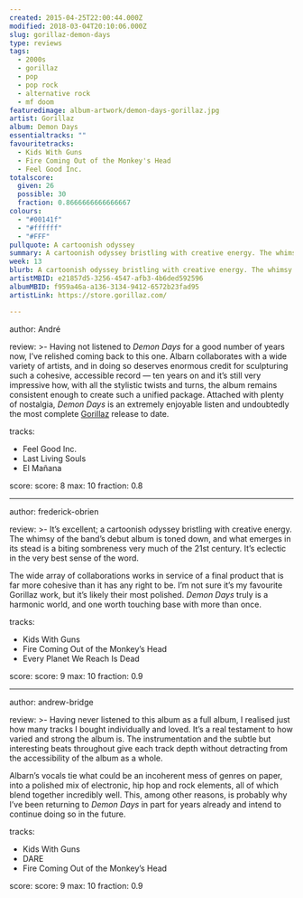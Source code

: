 ```yaml
---
created: 2015-04-25T22:00:44.000Z
modified: 2018-03-04T20:10:06.000Z
slug: gorillaz-demon-days
type: reviews
tags:
  - 2000s
  - gorillaz
  - pop
  - pop rock
  - alternative rock
  - mf doom
featuredimage: album-artwork/demon-days-gorillaz.jpg
artist: Gorillaz
album: Demon Days
essentialtracks: ""
favouritetracks:
  - Kids With Guns
  - Fire Coming Out of the Monkey's Head
  - Feel Good Inc.
totalscore:
  given: 26
  possible: 30
  fraction: 0.8666666666666667
colours:
  - "#00141f"
  - "#ffffff"
  - "#FFF"
pullquote: A cartoonish odyssey
summary: A cartoonish odyssey bristling with creative energy. The whimsy of the band's debut album is toned down, and what emerges in its stead is a biting sombreness very much of the 21st century. It's eclectic in the very best sense of the word.
week: 13
blurb: A cartoonish odyssey bristling with creative energy. The whimsy of the band's debut album is replaced by a biting sombreness very much of the 21st century.
artistMBID: e21857d5-3256-4547-afb3-4b6ded592596
albumMBID: f959a46a-a136-3134-9412-6572b23fad95 
artistLink: https://store.gorillaz.com/

---
```


author: André

review: >-
  Having not listened to *Demon Days* for a good number of years now, I’ve relished coming back to this one. Albarn collaborates with a wide variety of artists, and in doing so deserves enormous credit for sculpturing such a cohesive, accessible record — ten years on and it’s still very impressive how, with all the stylistic twists and turns, the album remains consistent enough to create such a unified package. Attached with plenty of nostalgia, *Demon Days* is an extremely enjoyable listen and undoubtedly the most complete [Gorillaz](/reviews/gorillaz-plastic-beach/) release to date.

tracks:
  - Feel Good Inc.
  - ­Last Living Souls
  - ­El Mañana

score:
  score: 8
  max: 10
  fraction: 0.8

---
author: frederick-obrien

review: >-
  It’s excellent; a cartoonish odyssey bristling with creative energy. The whimsy of the band’s debut album is toned down, and what emerges in its stead is a biting sombreness very much of the 21st century. It’s eclectic in the very best sense of the word. 
  
  The wide array of collaborations works in service of a final product that is far more cohesive than it has any right to be. I’m not sure it’s my favourite Gorillaz work, but it’s likely their most polished. *Demon Days* truly is a harmonic world, and one worth touching base with more than once.

tracks:
  - Kids With Guns
  - ­Fire Coming Out of the Monkey’s Head
  - ­Every Planet We Reach Is Dead

score:
  score: 9
  max: 10
  fraction: 0.9

---
author: andrew-bridge

review: >-
  Having never listened to this album as a full album, I realised just how many tracks I bought individually and loved. It’s a real testament to how varied and strong the album is. The instrumentation and the subtle but interesting beats throughout give each track depth without detracting from the accessibility of the album as a whole. 
  
  Albarn’s vocals tie what could be an incoherent mess of genres on paper, into a polished mix of electronic, hip hop and rock elements, all of which blend together incredibly well. This, among other reasons, is probably why I’ve been returning to *Demon Days* in part for years already and intend to continue doing so in the future.

tracks:
  - Kids With Guns
  - ­DARE
  - ­Fire Coming Out of the Monkey’s Head

score:
  score: 9
  max: 10
  fraction: 0.9
